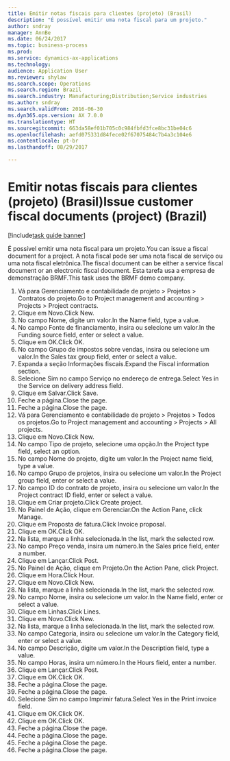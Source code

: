 ```yaml
--- 
title: Emitir notas fiscais para clientes (projeto) (Brasil)
description: "É possível emitir uma nota fiscal para um projeto."
author: sndray
manager: AnnBe
ms.date: 06/24/2017
ms.topic: business-process
ms.prod: 
ms.service: dynamics-ax-applications
ms.technology: 
audience: Application User
ms.reviewer: shylaw
ms.search.scope: Operations
ms.search.region: Brazil
ms.search.industry: Manufacturing;Distribution;Service industries
ms.author: sndray
ms.search.validFrom: 2016-06-30
ms.dyn365.ops.version: AX 7.0.0
ms.translationtype: HT
ms.sourcegitcommit: 663da58ef01b705c0c984fbfd3fce8bc31be04c6
ms.openlocfilehash: aefd075331d84fece02f67075484c7b4a3c104e6
ms.contentlocale: pt-br
ms.lasthandoff: 08/29/2017

---
```

# <a name="issue-customer-fiscal-documents-project-brazil"></a><span data-ttu-id="c0198-103">Emitir notas fiscais para clientes (projeto) (Brasil)</span><span class="sxs-lookup"><span data-stu-id="c0198-103">Issue customer fiscal documents (project) (Brazil)</span></span>

[!include[task guide banner](../../includes/task-guide-banner.md)]

<span data-ttu-id="c0198-104">É possível emitir uma nota fiscal para um projeto.</span><span class="sxs-lookup"><span data-stu-id="c0198-104">You can issue a fiscal document for a project.</span></span> <span data-ttu-id="c0198-105">A nota fiscal pode ser uma nota fiscal de serviço ou uma nota fiscal eletrônica.</span><span class="sxs-lookup"><span data-stu-id="c0198-105">The fiscal document can be either a service fiscal document or an electronic fiscal document.</span></span> <span data-ttu-id="c0198-106">Esta tarefa usa a empresa de demonstração BRMF.</span><span class="sxs-lookup"><span data-stu-id="c0198-106">This task uses the BRMF demo company.</span></span>

1. <span data-ttu-id="c0198-107">Vá para Gerenciamento e contabilidade de projeto > Projetos > Contratos do projeto.</span><span class="sxs-lookup"><span data-stu-id="c0198-107">Go to Project management and accounting > Projects > Project contracts.</span></span>
2. <span data-ttu-id="c0198-108">Clique em Novo.</span><span class="sxs-lookup"><span data-stu-id="c0198-108">Click New.</span></span>
3. <span data-ttu-id="c0198-109">No campo Nome, digite um valor.</span><span class="sxs-lookup"><span data-stu-id="c0198-109">In the Name field, type a value.</span></span>
4. <span data-ttu-id="c0198-110">No campo Fonte de financiamento, insira ou selecione um valor.</span><span class="sxs-lookup"><span data-stu-id="c0198-110">In the Funding source field, enter or select a value.</span></span>
5. <span data-ttu-id="c0198-111">Clique em OK.</span><span class="sxs-lookup"><span data-stu-id="c0198-111">Click OK.</span></span>
6. <span data-ttu-id="c0198-112">No campo Grupo de impostos sobre vendas, insira ou selecione um valor.</span><span class="sxs-lookup"><span data-stu-id="c0198-112">In the Sales tax group field, enter or select a value.</span></span>
7. <span data-ttu-id="c0198-113">Expanda a seção Informações fiscais.</span><span class="sxs-lookup"><span data-stu-id="c0198-113">Expand the Fiscal information section.</span></span>
8. <span data-ttu-id="c0198-114">Selecione Sim no campo Serviço no endereço de entrega.</span><span class="sxs-lookup"><span data-stu-id="c0198-114">Select Yes in the Service on delivery address field.</span></span>
9. <span data-ttu-id="c0198-115">Clique em Salvar.</span><span class="sxs-lookup"><span data-stu-id="c0198-115">Click Save.</span></span>
10. <span data-ttu-id="c0198-116">Feche a página.</span><span class="sxs-lookup"><span data-stu-id="c0198-116">Close the page.</span></span>
11. <span data-ttu-id="c0198-117">Feche a página.</span><span class="sxs-lookup"><span data-stu-id="c0198-117">Close the page.</span></span>
12. <span data-ttu-id="c0198-118">Vá para Gerenciamento e contabilidade de projeto > Projetos > Todos os projetos.</span><span class="sxs-lookup"><span data-stu-id="c0198-118">Go to Project management and accounting > Projects > All projects.</span></span>
13. <span data-ttu-id="c0198-119">Clique em Novo.</span><span class="sxs-lookup"><span data-stu-id="c0198-119">Click New.</span></span>
14. <span data-ttu-id="c0198-120">No campo Tipo de projeto, selecione uma opção.</span><span class="sxs-lookup"><span data-stu-id="c0198-120">In the Project type field, select an option.</span></span>
15. <span data-ttu-id="c0198-121">No campo Nome do projeto, digite um valor.</span><span class="sxs-lookup"><span data-stu-id="c0198-121">In the Project name field, type a value.</span></span>
16. <span data-ttu-id="c0198-122">No campo Grupo de projetos, insira ou selecione um valor.</span><span class="sxs-lookup"><span data-stu-id="c0198-122">In the Project group field, enter or select a value.</span></span>
17. <span data-ttu-id="c0198-123">No campo ID do contrato de projeto, insira ou selecione um valor.</span><span class="sxs-lookup"><span data-stu-id="c0198-123">In the Project contract ID field, enter or select a value.</span></span>
18. <span data-ttu-id="c0198-124">Clique em Criar projeto.</span><span class="sxs-lookup"><span data-stu-id="c0198-124">Click Create project.</span></span>
19. <span data-ttu-id="c0198-125">No Painel de Ação, clique em Gerenciar.</span><span class="sxs-lookup"><span data-stu-id="c0198-125">On the Action Pane, click Manage.</span></span>
20. <span data-ttu-id="c0198-126">Clique em Proposta de fatura.</span><span class="sxs-lookup"><span data-stu-id="c0198-126">Click Invoice proposal.</span></span>
21. <span data-ttu-id="c0198-127">Clique em OK.</span><span class="sxs-lookup"><span data-stu-id="c0198-127">Click OK.</span></span>
22. <span data-ttu-id="c0198-128">Na lista, marque a linha selecionada.</span><span class="sxs-lookup"><span data-stu-id="c0198-128">In the list, mark the selected row.</span></span>
23. <span data-ttu-id="c0198-129">No campo Preço venda, insira um número.</span><span class="sxs-lookup"><span data-stu-id="c0198-129">In the Sales price field, enter a number.</span></span>
24. <span data-ttu-id="c0198-130">Clique em Lançar.</span><span class="sxs-lookup"><span data-stu-id="c0198-130">Click Post.</span></span>
25. <span data-ttu-id="c0198-131">No Painel de Ação, clique em Projeto.</span><span class="sxs-lookup"><span data-stu-id="c0198-131">On the Action Pane, click Project.</span></span>
26. <span data-ttu-id="c0198-132">Clique em Hora.</span><span class="sxs-lookup"><span data-stu-id="c0198-132">Click Hour.</span></span>
27. <span data-ttu-id="c0198-133">Clique em Novo.</span><span class="sxs-lookup"><span data-stu-id="c0198-133">Click New.</span></span>
28. <span data-ttu-id="c0198-134">Na lista, marque a linha selecionada.</span><span class="sxs-lookup"><span data-stu-id="c0198-134">In the list, mark the selected row.</span></span>
29. <span data-ttu-id="c0198-135">No campo Nome, insira ou selecione um valor.</span><span class="sxs-lookup"><span data-stu-id="c0198-135">In the Name field, enter or select a value.</span></span>
30. <span data-ttu-id="c0198-136">Clique em Linhas.</span><span class="sxs-lookup"><span data-stu-id="c0198-136">Click Lines.</span></span>
31. <span data-ttu-id="c0198-137">Clique em Novo.</span><span class="sxs-lookup"><span data-stu-id="c0198-137">Click New.</span></span>
32. <span data-ttu-id="c0198-138">Na lista, marque a linha selecionada.</span><span class="sxs-lookup"><span data-stu-id="c0198-138">In the list, mark the selected row.</span></span>
33. <span data-ttu-id="c0198-139">No campo Categoria, insira ou selecione um valor.</span><span class="sxs-lookup"><span data-stu-id="c0198-139">In the Category field, enter or select a value.</span></span>
34. <span data-ttu-id="c0198-140">No campo Descrição, digite um valor.</span><span class="sxs-lookup"><span data-stu-id="c0198-140">In the Description field, type a value.</span></span>
35. <span data-ttu-id="c0198-141">No campo Horas, insira um número.</span><span class="sxs-lookup"><span data-stu-id="c0198-141">In the Hours field, enter a number.</span></span>
36. <span data-ttu-id="c0198-142">Clique em Lançar.</span><span class="sxs-lookup"><span data-stu-id="c0198-142">Click Post.</span></span>
37. <span data-ttu-id="c0198-143">Clique em OK.</span><span class="sxs-lookup"><span data-stu-id="c0198-143">Click OK.</span></span>
38. <span data-ttu-id="c0198-144">Feche a página.</span><span class="sxs-lookup"><span data-stu-id="c0198-144">Close the page.</span></span>
39. <span data-ttu-id="c0198-145">Feche a página.</span><span class="sxs-lookup"><span data-stu-id="c0198-145">Close the page.</span></span>
40. <span data-ttu-id="c0198-146">Selecione Sim no campo Imprimir fatura.</span><span class="sxs-lookup"><span data-stu-id="c0198-146">Select Yes in the Print invoice field.</span></span>
41. <span data-ttu-id="c0198-147">Clique em OK.</span><span class="sxs-lookup"><span data-stu-id="c0198-147">Click OK.</span></span>
42. <span data-ttu-id="c0198-148">Clique em OK.</span><span class="sxs-lookup"><span data-stu-id="c0198-148">Click OK.</span></span>
43. <span data-ttu-id="c0198-149">Feche a página.</span><span class="sxs-lookup"><span data-stu-id="c0198-149">Close the page.</span></span>
44. <span data-ttu-id="c0198-150">Feche a página.</span><span class="sxs-lookup"><span data-stu-id="c0198-150">Close the page.</span></span>
45. <span data-ttu-id="c0198-151">Feche a página.</span><span class="sxs-lookup"><span data-stu-id="c0198-151">Close the page.</span></span>
46. <span data-ttu-id="c0198-152">Feche a página.</span><span class="sxs-lookup"><span data-stu-id="c0198-152">Close the page.</span></span>


